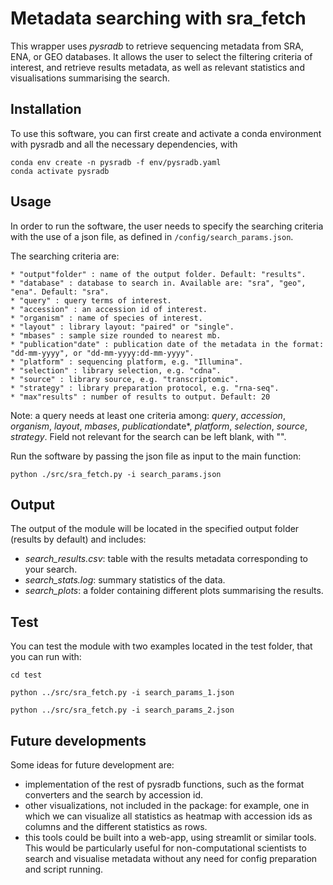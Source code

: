 # Metadata searching with sra_fetch

This wrapper uses *pysradb* to retrieve sequencing metadata from SRA, ENA, or GEO databases. It allows the user to select the filtering criteria of interest, and retrieve results metadata, as well as relevant statistics and visualisations summarising the search.


## Installation
To use this software, you can first create and activate a conda environment with pysradb and all the necessary dependencies, with
```
conda env create -n pysradb -f env/pysradb.yaml
conda activate pysradb
```

## Usage
In order to run the software, the user needs to specify the searching criteria with the use of a json file, as defined in `/config/search_params.json`.

The searching criteria are:
```
* "output"folder" : name of the output folder. Default: "results".
* "database" : database to search in. Available are: "sra", "geo", "ena". Default: "sra".
* "query" : query terms of interest.
* "accession" : an accession id of interest.
* "organism" : name of species of interest.
* "layout" : library layout: "paired" or "single".
* "mbases" : sample size rounded to nearest mb.
* "publication"date" : publication date of the metadata in the format: "dd-mm-yyyy", or "dd-mm-yyyy:dd-mm-yyyy".
* "platform" : sequencing platform, e.g. "Illumina".
* "selection" : library selection, e.g. "cdna".
* "source" : library source, e.g. "transcriptomic".
* "strategy" : library preparation protocol, e.g. "rna-seq".
* "max"results" : number of results to output. Default: 20
```

Note: a query needs at least one criteria among: *query*, *accession*, *organism*, *layout*, *mbases*, *publication*date*, *platform*, *selection*, *source*, *strategy*. Field not relevant for the search can be left blank, with "".


Run the software by passing the json file as input to the main function:
```
python ./src/sra_fetch.py -i search_params.json
```

## Output
The output of the module will be located in the specified output folder (results by default) and includes:
* *search_results.csv*: table with the results metadata corresponding to your search.
* *search_stats.log*: summary statistics of the data.
* *search_plots*: a folder containing different plots summarising the results.

## Test
You can test the module with two examples located in the test folder, that you can run with:
```
cd test

python ../src/sra_fetch.py -i search_params_1.json

python ../src/sra_fetch.py -i search_params_2.json
```

## Future developments
Some ideas for future development are:
* implementation of the rest of pysradb functions, such as the format converters and the search by accession id. 
* other visualizations, not included in the package: for example, one in which we can visualize all statistics as heatmap with accession ids as columns and the different statistics as rows. 
* this tools could be built into a web-app, using streamlit or similar tools. This would be particularly useful for non-computational scientists to search and visualise metadata without any need for config preparation and script running. 